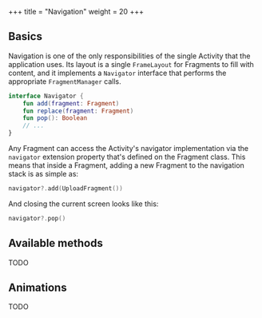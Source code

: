 +++
title = "Navigation"
weight = 20
+++

## Basics

Navigation is one of the only responsibilities of the single Activity that the application uses. Its layout is a single `FrameLayout` for Fragments to fill with content, and it implements a `Navigator` interface that performs the appropriate `FragmentManager` calls.

```kotlin
interface Navigator {
    fun add(fragment: Fragment)
    fun replace(fragment: Fragment)
    fun pop(): Boolean
    // ...
}
```

Any Fragment can access the Activity's navigator implementation via the `navigator` extension property that's defined on the Fragment class. This means that inside a Fragment, adding a new Fragment to the navigation stack is as simple as:

```kotlin
navigator?.add(UploadFragment())
```

And closing the current screen looks like this:

```kotlin
navigator?.pop()
```

## Available methods

TODO

## Animations

TODO
